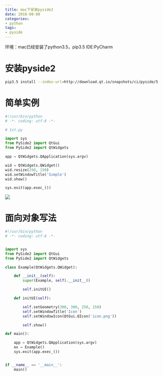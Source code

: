 ```yaml
---
title: mac下安装pyside2
date: 2018-08-08
categories:
- python
tags:
- pyside
---
```

环境：mac已经安装了python3.5，pip3.5
IDE:PyCharm
# 安装pyside2
``` bash
pip3.5 install --index-url=http://download.qt.io/snapshots/ci/pyside/5.9/latest/ pyside2 --trusted-host download.qt.io
```
# 简单实例
``` python
#!/usr/bin/python
# -*- coding: utf-8 -*-

# 1st.py

import sys
from PySide2 import QtGui
from PySide2 import QtWidgets

app = QtWidgets.QApplication(sys.argv)

wid = QtWidgets.QWidget()
wid.resize(250, 150)
wid.setWindowTitle('Simple')
wid.show()

sys.exit(app.exec_())
```
![](http://blog-img.xuzhibin.com/2018-11-28-081016.png)
<!--more-->
# 面向对象写法
``` python
#!/usr/bin/python
# -*- coding: utf-8 -*-


import sys
from PySide2 import QtGui
from PySide2 import QtWidgets

class Example(QtWidgets.QWidget):

    def __init__(self):
        super(Example, self).__init__()

        self.initUI()

    def initUI(self):

        self.setGeometry(300, 300, 250, 150)
        self.setWindowTitle('Icon')
        self.setWindowIcon(QtGui.QIcon('icon.png'))

        self.show()

def main():

    app = QtWidgets.QApplication(sys.argv)
    ex = Example()
    sys.exit(app.exec_())


if __name__ == '__main__':
    main()
```